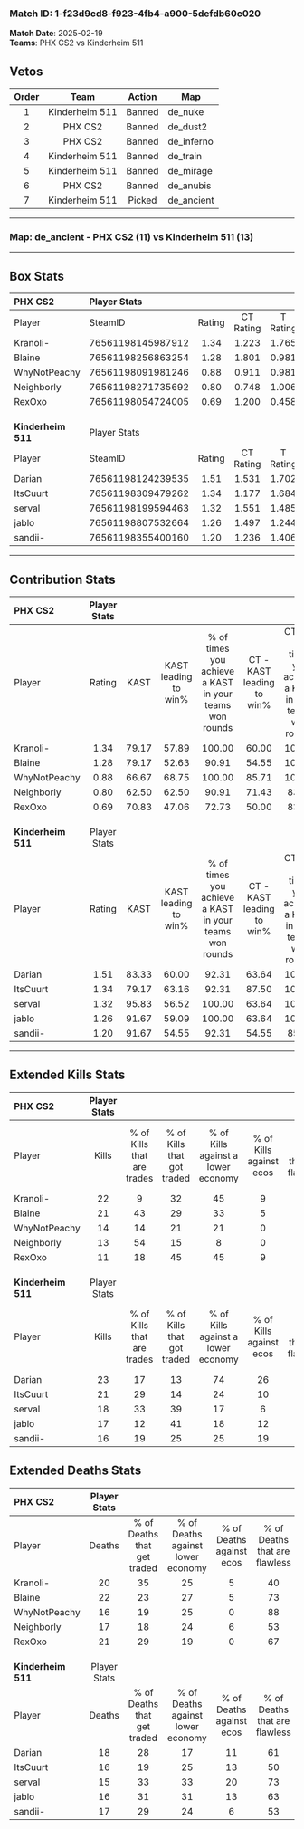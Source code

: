 ### Match ID: 1-f23d9cd8-f923-4fb4-a900-5defdb60c020  
**Match Date**: 2025-02-19  
**Teams**: PHX CS2 vs Kinderheim 511  

## Vetos  

| Order | Team | Action | Map |
| :---: | :--: | :----: | --- |
| 1 | Kinderheim 511 | Banned | de_nuke |
| 2 | PHX CS2 | Banned | de_dust2 |
| 3 | PHX CS2 | Banned | de_inferno |
| 4 | Kinderheim 511 | Banned | de_train |
| 5 | Kinderheim 511 | Banned | de_mirage |
| 6 | PHX CS2 | Banned | de_anubis |
| 7 | Kinderheim 511 | Picked | de_ancient |

---  

### **Map**: de_ancient - PHX CS2 (11) vs Kinderheim 511 (13)  
---  

## Box Stats  

| **PHX CS2**        | Player Stats      |        |           |          |       |       |       |         |        |      |     |
| :- | :- | :-: | :-: | :-: | :-: | :-: | :-: | :-: | :-: | :-: | :-: |
| Player             | SteamID           | Rating | CT Rating | T Rating | KAST  |  ADR  | Kills | Assists | Deaths | K/D  | HS% |
| Kranoli-           | 76561198145987912 |  1.34  |   1.223   |  1.765   | 79.17 | 99.3  |  22   |    8    |   20   | 1.10 | 45  |
| Blaine             | 76561198256863254 |  1.28  |   1.801   |  0.981   | 79.17 | 105.8 |  21   |    8    |   22   | 0.95 | 47  |
| WhyNotPeachy       | 76561198091981246 |  0.88  |   0.911   |  0.981   | 66.67 | 53.1  |  14   |    3    |   16   | 0.88 | 42  |
| Neighborly         | 76561198271735692 |  0.80  |   0.748   |  1.006   | 62.50 | 56.0  |  13   |    3    |   17   | 0.76 | 46  |
| RexOxo             | 76561198054724005 |  0.69  |   1.200   |  0.458   | 70.83 | 51.3  |  11   |    5    |   21   | 0.52 | 54  |
|                    |                   |        |           |          |       |       |       |         |        |      |     |
|                    |                   |        |           |          |       |       |       |         |        |      |     |
|                    |                   |        |           |          |       |       |       |         |        |      |     |
| **Kinderheim 511** | Player Stats      |        |           |          |       |       |       |         |        |      |     |
| Player             | SteamID           | Rating | CT Rating | T Rating | KAST  |  ADR  | Kills | Assists | Deaths | K/D  | HS% |
| Darian             | 76561198124239535 |  1.51  |   1.531   |  1.702   | 83.33 | 114.2 |  23   |   10    |   18   | 1.28 | 52  |
| ItsCuurt           | 76561198309479262 |  1.34  |   1.177   |  1.684   | 79.17 | 88.8  |  21   |    4    |   16   | 1.31 | 66  |
| serval             | 76561198199594463 |  1.32  |   1.551   |  1.485   | 95.83 | 71.2  |  18   |    5    |   15   | 1.20 | 61  |
| jablo              | 76561198807532664 |  1.26  |   1.497   |  1.244   | 91.67 | 77.8  |  17   |    5    |   16   | 1.06 | 52  |
| sandii-            | 76561198355400160 |  1.20  |   1.236   |  1.406   | 91.67 | 72.7  |  16   |    9    |   17   | 0.94 | 62  |
---  

## Contribution Stats  

| **PHX CS2**        | Player Stats |       |                      |                                                        |                           |                                                             |                          |                                                            |
| :- | :-: | :-: | :-: | :-: | :-: | :-: | :-: | :-: |
| Player             |    Rating    | KAST  | KAST leading to win% | % of times you achieve a KAST in your teams won rounds | CT - KAST leading to win% | CT - % of times you achieve a KAST in your teams won rounds | T - KAST leading to win% | T - % of times you achieve a KAST in your teams won rounds |
| Kranoli-           |     1.34     | 79.17 |        57.89         |                         100.00                         |           60.00           |                           100.00                            |          55.56           |                           100.00                           |
| Blaine             |     1.28     | 79.17 |        52.63         |                         90.91                          |           54.55           |                           100.00                            |          50.00           |                           80.00                            |
| WhyNotPeachy       |     0.88     | 66.67 |        68.75         |                         100.00                         |           85.71           |                           100.00                            |          55.56           |                           100.00                           |
| Neighborly         |     0.80     | 62.50 |        62.50         |                         90.91                          |           71.43           |                            83.33                            |          55.56           |                           100.00                           |
| RexOxo             |     0.69     | 70.83 |        47.06         |                         72.73                          |           50.00           |                            83.33                            |          42.86           |                           60.00                            |
|                    |              |       |                      |                                                        |                           |                                                             |                          |                                                            |
|                    |              |       |                      |                                                        |                           |                                                             |                          |                                                            |
|                    |              |       |                      |                                                        |                           |                                                             |                          |                                                            |
| **Kinderheim 511** | Player Stats |       |                      |                                                        |                           |                                                             |                          |                                                            |
| Player             |    Rating    | KAST  | KAST leading to win% | % of times you achieve a KAST in your teams won rounds | CT - KAST leading to win% | CT - % of times you achieve a KAST in your teams won rounds | T - KAST leading to win% | T - % of times you achieve a KAST in your teams won rounds |
| Darian             |     1.51     | 83.33 |        60.00         |                         92.31                          |           63.64           |                           100.00                            |          55.56           |                           83.33                            |
| ItsCuurt           |     1.34     | 79.17 |        63.16         |                         92.31                          |           87.50           |                           100.00                            |          45.45           |                           83.33                            |
| serval             |     1.32     | 95.83 |        56.52         |                         100.00                         |           63.64           |                           100.00                            |          50.00           |                           100.00                           |
| jablo              |     1.26     | 91.67 |        59.09         |                         100.00                         |           63.64           |                           100.00                            |          54.55           |                           100.00                           |
| sandii-            |     1.20     | 91.67 |        54.55         |                         92.31                          |           54.55           |                            85.71                            |          54.55           |                           100.00                           |
---  

## Extended Kills Stats  

| **PHX CS2**        | Player Stats |                            |                            |                                    |                         |                              |                                 |                                       |                    |           |
| :- | :-: | :-: | :-: | :-: | :-: | :-: | :-: | :-: | :-: | :-: |
| Player             |    Kills     | % of Kills that are trades | % of Kills that got traded | % of Kills against a lower economy | % of Kills against ecos | % of Kills that are flawless | % of Kills that are close duels | % of Kills that are assisted by flash | Pistol Round Kills | AWP Kills |
| Kranoli-           |      22      |             9              |             32             |                 45                 |            9            |              73              |                9                |                   5                   |         0          |     1     |
| Blaine             |      21      |             43             |             29             |                 33                 |            5            |              52              |               14                |                   0                   |         0          |     1     |
| WhyNotPeachy       |      14      |             14             |             21             |                 21                 |            0            |              71              |                0                |                   0                   |         1          |     0     |
| Neighborly         |      13      |             54             |             15             |                 8                  |            0            |              46              |                0                |                   0                   |         0          |     1     |
| RexOxo             |      11      |             18             |             45             |                 45                 |            9            |              55              |                0                |                   0                   |         0          |     0     |
|                    |              |                            |                            |                                    |                         |                              |                                 |                                       |                    |           |
|                    |              |                            |                            |                                    |                         |                              |                                 |                                       |                    |           |
|                    |              |                            |                            |                                    |                         |                              |                                 |                                       |                    |           |
| **Kinderheim 511** | Player Stats |                            |                            |                                    |                         |                              |                                 |                                       |                    |           |
| Player             |    Kills     | % of Kills that are trades | % of Kills that got traded | % of Kills against a lower economy | % of Kills against ecos | % of Kills that are flawless | % of Kills that are close duels | % of Kills that are assisted by flash | Pistol Round Kills | AWP Kills |
| Darian             |      23      |             17             |             13             |                 74                 |           26            |              61              |                9                |                   4                   |         0          |     2     |
| ItsCuurt           |      21      |             29             |             14             |                 24                 |           10            |              57              |               10                |                   5                   |         0          |     4     |
| serval             |      18      |             33             |             39             |                 17                 |            6            |              67              |                0                |                  11                   |         3          |     1     |
| jablo              |      17      |             12             |             41             |                 18                 |           12            |              65              |               12                |                   6                   |         0          |     1     |
| sandii-            |      16      |             19             |             25             |                 25                 |           19            |              69              |                6                |                   0                   |         0          |     2     |
## Extended Deaths Stats  

| **PHX CS2**        | Player Stats |                             |                                   |                          |                               |                            |                           |               |
| :- | :-: | :-: | :-: | :-: | :-: | :-: | :-: | :-: |
| Player             |    Deaths    | % of Deaths that get traded | % of Deaths against lower economy | % of Deaths against ecos | % of Deaths that are flawless | % of Deaths that are close | % of Deaths while blinded | Deaths to AWP |
| Kranoli-           |      20      |             35              |                25                 |            5             |              40               |             20             |             5             |       2       |
| Blaine             |      22      |             23              |                27                 |            5             |              73               |             5              |             5             |       0       |
| WhyNotPeachy       |      16      |             19              |                25                 |            0             |              88               |             0              |             6             |       1       |
| Neighborly         |      17      |             18              |                24                 |            6             |              53               |             6              |             0             |       0       |
| RexOxo             |      21      |             29              |                19                 |            0             |              67               |             5              |            10             |       0       |
|                    |              |                             |                                   |                          |                               |                            |                           |               |
|                    |              |                             |                                   |                          |                               |                            |                           |               |
|                    |              |                             |                                   |                          |                               |                            |                           |               |
| **Kinderheim 511** | Player Stats |                             |                                   |                          |                               |                            |                           |               |
| Player             |    Deaths    | % of Deaths that get traded | % of Deaths against lower economy | % of Deaths against ecos | % of Deaths that are flawless | % of Deaths that are close | % of Deaths while blinded | Deaths to AWP |
| Darian             |      18      |             28              |                17                 |            11            |              61               |             6              |             0             |       0       |
| ItsCuurt           |      16      |             19              |                25                 |            13            |              50               |             0              |             6             |       0       |
| serval             |      15      |             33              |                33                 |            20            |              73               |             7              |             0             |       1       |
| jablo              |      16      |             31              |                31                 |            13            |              63               |             13             |             0             |       0       |
| sandii-            |      17      |             29              |                24                 |            6             |              53               |             6              |             0             |       0       |
